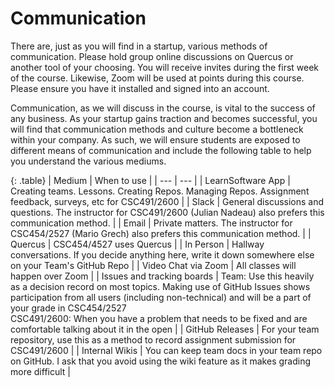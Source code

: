 # Communication

There are, just as you will find in a startup, various methods of communication. Please hold group online discussions on Quercus or another tool of your choosing. You will receive invites during the first week of the course. Likewise, Zoom will be used at points during this course. Please ensure you have it installed and signed into an account.

Communication, as we will discuss in the course, is vital to the success of any business. As your startup gains traction and becomes successful, you will find that communication methods and culture become a bottleneck within your company. As such, we will ensure students are exposed to different means of communication and include the following table to help you understand the various mediums.

{: .table}
| Medium | When to use |
| --- | --- |
| LearnSoftware App | Creating teams. Lessons. Creating Repos. Managing Repos. Assignment feedback, surveys, etc for CSC491/2600 |
| Slack | General discussions and questions. The instructor for CSC491/2600 (Julian Nadeau) also prefers this communication method. |
| Email | Private matters. The instructor for CSC454/2527 (Mario Grech) also prefers this communication method. |
| Quercus | CSC454/4527 uses Quercus |
| In Person | Hallway conversations. If you decide anything here, write it down somewhere else on your Team's GitHub Repo |
| Video Chat via Zoom | All classes will happen over Zoom |
| Issues and tracking boards | Team: Use this heavily as a decision record on most topics. Making use of GitHub Issues shows participation from all users (including non-technical) and will be a part of your grade in CSC454/2527<br> CSC491/2600: When you have a problem that needs to be fixed and are comfortable talking about it in the open |
| GitHub Releases | For your team repository, use this as a method to record assignment submission for CSC491/2600 |
| Internal Wikis | You can keep team docs in your team repo on GitHub. I ask that you avoid using the wiki feature as it makes grading more difficult |
